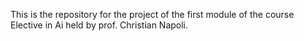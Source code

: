 This is the repository for the project of the first module of the course Elective in Ai held by prof. Christian Napoli.